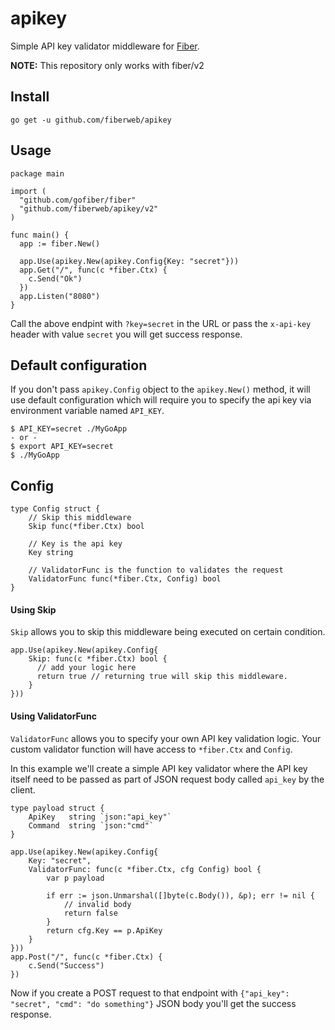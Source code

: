 # apikey
Simple API key validator middleware for [Fiber](https://github.com/gofiber/fiber).

**NOTE:** This repository only works with fiber/v2

## Install

```
go get -u github.com/fiberweb/apikey
```

## Usage

```
package main

import (
  "github.com/gofiber/fiber"
  "github.com/fiberweb/apikey/v2"
)

func main() {
  app := fiber.New()
  
  app.Use(apikey.New(apikey.Config{Key: "secret"}))
  app.Get("/", func(c *fiber.Ctx) {
    c.Send("Ok")
  })
  app.Listen("8080")
}
```
Call the above endpint with `?key=secret` in the URL or pass the `x-api-key` header with value `secret` you will get success response.

## Default configuration
If you don't pass `apikey.Config` object to the `apikey.New()` method, it will use default configuration which will require you to specify the api key via environment variable named `API_KEY`.

```
$ API_KEY=secret ./MyGoApp
- or -
$ export API_KEY=secret
$ ./MyGoApp
```

## Config
```
type Config struct {
	// Skip this middleware
	Skip func(*fiber.Ctx) bool
  
	// Key is the api key
	Key string
  
	// ValidatorFunc is the function to validates the request
	ValidatorFunc func(*fiber.Ctx, Config) bool
}
```

#### Using Skip
`Skip` allows you to skip this middleware being executed on certain condition.
```
app.Use(apikey.New(apikey.Config{
    Skip: func(c *fiber.Ctx) bool {
      // add your logic here
      return true // returning true will skip this middleware.
    }
}))
```

#### Using ValidatorFunc
`ValidatorFunc` allows you to specify your own API key validation logic. Your custom validator function will have access to `*fiber.Ctx` and `Config`.

In this example we'll create a simple API key validator where the API key itself need to be passed as part of JSON request body called `api_key` by the client.
```
type payload struct {
    ApiKey   string `json:"api_key"`
    Command  string `json:"cmd"`
}

app.Use(apikey.New(apikey.Config{
    Key: "secret",
    ValidatorFunc: func(c *fiber.Ctx, cfg Config) bool {
        var p payload
        
        if err := json.Unmarshal([]byte(c.Body()), &p); err != nil {
            // invalid body
            return false
        }
        return cfg.Key == p.ApiKey
    }
}))
app.Post("/", func(c *fiber.Ctx) {
    c.Send("Success")
})
```
Now if you create a POST request to that endpoint with `{"api_key": "secret", "cmd": "do something"}` JSON body you'll get the success response.
